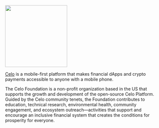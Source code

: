 # <p align="center">
  <img width="200" src="https://user-images.githubusercontent.com/95366163/149362805-c94d3c46-914a-466e-86c7-3564123e6f2e.png">
</p>

[Celo](https://celo.org/) is a mobile-first platform that makes financial dApps and crypto payments accessible to anyone with a mobile phone. 

The Celo Foundation is a non-profit organization based in the US that supports the growth and development of the open-source Celo Platform. Guided by the Celo community tenets, the Foundation contributes to education, technical research, environmental health, community engagement, and ecosystem outreach—activities that support and encourage an inclusive financial system that creates the conditions for prosperity for everyone.<br>
<br>
